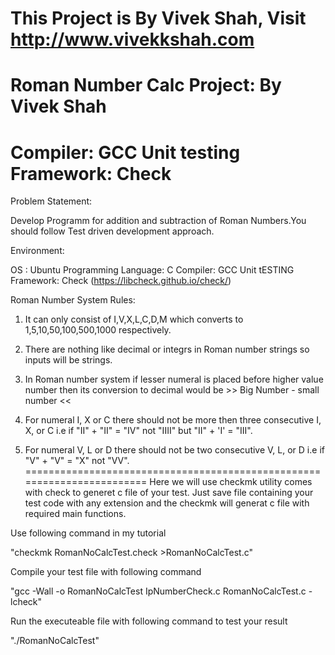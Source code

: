 This Project is By Vivek Shah, Visit http://www.vivekkshah.com
=======================================================================
Roman Number Calc Project: By Vivek Shah
=======================================================================
Compiler: GCC
Unit testing Framework: Check 
=======================================================================
Problem Statement:

Develop Programm for addition and subtraction of Roman Numbers.You should follow Test driven development approach.

Environment:

OS : Ubuntu
Programming Language: C
Compiler: GCC
Unit tESTING Framework: Check (https://libcheck.github.io/check/)

Roman Number System Rules:

1. It can only consist of I,V,X,L,C,D,M which converts to 1,5,10,50,100,500,1000 respectively.

2. There are nothing like decimal or integrs in Roman number strings so inputs will be strings. 

3. In Roman number system if lesser numeral is placed before higher value number then its conversion to decimal would be >> Big Number - small number <<

4. For numeral I, X or C there should not be more then three consecutive I, X, or C i.e if "II" + "II" = "IV" not "IIII"
but "II" + 'I' = "III".

5. For numeral V, L or D there should not be two consecutive V, L, or D i.e if "V" + "V" = "X" not "VV".
========================================================================
Here we will use checkmk utility comes with check to generet c file of your test. Just save file containing your test code with any extension and the checkmk will generat c file with required main functions.

Use following command in my tutorial

"checkmk RomanNoCalcTest.check >RomanNoCalcTest.c"

Compile your test file with following command

"gcc -Wall -o RomanNoCalcTest IpNumberCheck.c RomanNoCalcTest.c -lcheck"

Run the executeable file with following command to test your result

"./RomanNoCalcTest"
